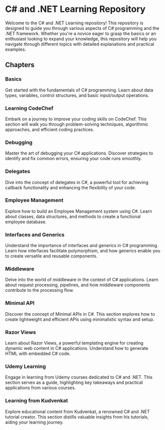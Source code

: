 C# and .NET Learning Repository
===============================

Welcome to the C# and .NET Learning repository! This repository is designed to guide you through various aspects of C# programming and the .NET framework. Whether you're a novice eager to grasp the basics or an enthusiast looking to expand your knowledge, this repository will help you navigate through different topics with detailed explanations and practical examples.

Chapters
--------

### Basics

Get started with the fundamentals of C# programming. Learn about data types, variables, control structures, and basic input/output operations.

### Learning CodeChef

Embark on a journey to improve your coding skills on CodeChef. This section will walk you through problem-solving techniques, algorithmic approaches, and efficient coding practices.

### Debugging

Master the art of debugging your C# applications. Discover strategies to identify and fix common errors, ensuring your code runs smoothly.

### Delegates

Dive into the concept of delegates in C#, a powerful tool for achieving callback functionality and enhancing the flexibility of your code.

### Employee Management

Explore how to build an Employee Management system using C#. Learn about classes, data structures, and methods to create a functional employee database.

### Interfaces and Generics

Understand the importance of interfaces and generics in C# programming. Learn how interfaces facilitate polymorphism, and how generics enable you to create versatile and reusable components.

### Middleware

Delve into the world of middleware in the context of C# applications. Learn about request processing, pipelines, and how middleware components contribute to the processing flow.

### Minimal API

Discover the concept of Minimal APIs in C#. This section explores how to create lightweight and efficient APIs using minimalistic syntax and setup.

### Razor Views

Learn about Razor Views, a powerful templating engine for creating dynamic web content in C# applications. Understand how to generate HTML with embedded C# code.

### Udemy Learning

Engage in learning from Udemy courses dedicated to C# and .NET. This section serves as a guide, highlighting key takeaways and practical applications from various courses.

### Learning from Kudvenkat

Explore educational content from Kudvenkat, a renowned C# and .NET tutorial creator. This section distills valuable insights from his tutorials, aiding your learning journey.